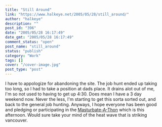 ```yaml
---
title: "Still Around"
link: "https://www.halkeye.net/2005/05/28/still_around/"
author: "halkeye"
description: ""
post_id: "396"
date: "2005/05/28 16:17:49"
date_gmt: "2005/05/28 16:17:49"
comment_status: "open"
post_name: "still_around"
status: "publish"
category: "Work"
tags: []
cover: "/cover-image.jpg"
post_type: "post"
---
```


I have to appologize for abandoning the site. The job hunt ended up taking too long, so I had to take a position at dads place. It drains alot out of me, I'm so not used to having to get up 4:30. Does mean I have a 3 day weekend now. Never the less, I'm starting to get this sorta sorted out, and back to the general job hunting. Anyways, I hope everyone has been good and pledging or participating in the [Masturbate-A-Thon](http://www.masturbate-a-thon.com/) which is this afternoon. Would sure take your mind of the heat wave that is striking vancouver.